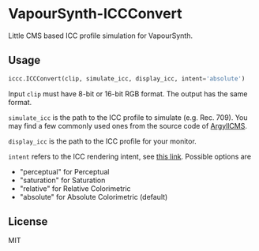 # VapourSynth-ICCConvert

Little CMS based ICC profile simulation for VapourSynth.

## Usage

```python
iccc.ICCConvert(clip, simulate_icc, display_icc, intent='absolute')
```

Input `clip` must have 8-bit or 16-bit RGB format. The output has the same format.

`simulate_icc` is the path to the ICC profile to simulate (e.g. Rec. 709). You may find a few commonly used ones from the source code of [ArgyllCMS](https://www.argyllcms.com/).

`display_icc` is the path to the ICC profile for your monitor.

`intent` refers to the ICC rendering intent, see [this link](https://helpx.adobe.com/photoshop-elements/kb/color-management-settings-best-print.html#main-pars_header_1). Possible options are
 - "perceptual" for Perceptual
 - "saturation" for Saturation
 - "relative"   for Relative Colorimetric
 - "absolute"   for Absolute Colorimetric (default)

## License

MIT
